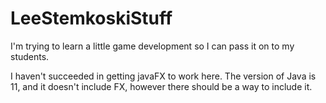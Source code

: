 # LeeStemkoskiStuff
I'm trying to learn a little game development so I can pass it on to my students.

I haven't succeeded in getting javaFX to work here. The version of Java is 11, and it doesn't include FX, however there should be a way to include it.
